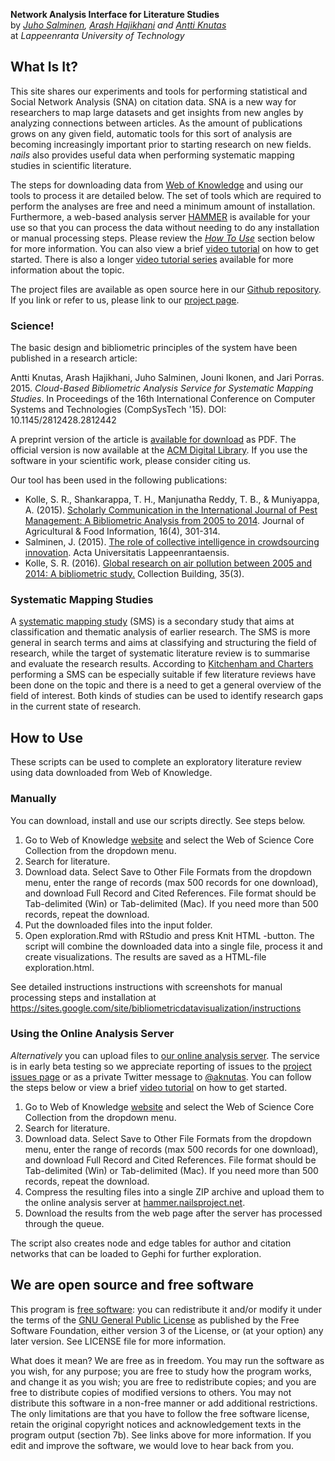**Network Analysis Interface for Literature Studies**  
by _[Juho Salminen](https://twitter.com/Juho_Salminen), [Arash Hajikhani](https://twitter.com/arash_hajikhani) and [Antti Knutas](https://twitter.com/aknutas)_  
at _Lappeenranta University of Technology_

## What Is It?
This site shares our experiments and tools for performing statistical and Social Network Analysis (SNA) on citation data. SNA is a new way for researchers to map large datasets and get insights from new angles by analyzing connections between articles. As the amount of publications grows on any given field, automatic tools for this sort of analysis are becoming increasingly important prior to starting research on new fields. _nails_ also provides useful data when performing systematic mapping studies in scientific literature.

The steps for downloading data from [Web of Knowledge](http://webofknowledge.com/) and using our tools to process it are detailed below. The set of tools which are required to perform the analyses are free and need a minimum amount of installation. Furthermore, a web-based analysis server [HAMMER](http://hammer.nailsproject.net/) is available for your use so that you can process the data without needing to do any installation or manual processing steps. Please review the _[How To Use](#how-to-use)_ section below for more information. You can also view a brief [video tutorial](https://youtu.be/I1bRXQs_zMk?list=PLJiFJenPKrLOpdu7E1gEhVEAWF7CLQs_2) on how to get started. There is also a longer [video tutorial series](https://www.youtube.com/playlist?list=PLJiFJenPKrLOpdu7E1gEhVEAWF7CLQs_2) available for more information about the topic.

The project files are available as open source here in our [Github repository](https://github.com/aknutas/nails). If you link or refer to us, please link to our [project page](http://nailsproject.net/).

### Science!
The basic design and bibliometric principles of the system have been published in a research article:

Antti Knutas, Arash Hajikhani, Juho Salminen, Jouni Ikonen, and Jari Porras. 2015. _Cloud-Based Bibliometric Analysis Service for Systematic Mapping Studies_. In Proceedings of the 16th International Conference on Computer Systems and Technologies (CompSysTech '15). DOI: 10.1145/2812428.2812442

A preprint version of the article is [available for download](http://www.codecamp.fi/lib/exe/fetch.php/wiki/nails-compsystech2015-preprint.pdf) as PDF. The official version is now available at the [ACM Digital Library](http://dl.acm.org/citation.cfm?doid=2812428.2812442). If you use the software in your scientific work, please consider citing us.

Our tool has been used in the following publications:
* Kolle, S. R., Shankarappa, T. H., Manjunatha Reddy, T. B., & Muniyappa, A. (2015). [Scholarly Communication in the International Journal of Pest Management: A Bibliometric Analysis from 2005 to 2014](http://www.tandfonline.com/doi/abs/10.1080/10496505.2015.1087854). Journal of Agricultural & Food Information, 16(4), 301-314.
* Salminen, J. (2015). [The role of collective intelligence in crowdsourcing innovation](http://urn.fi/URN:ISBN:978-952-265-876-0). Acta Universitatis Lappeenrantaensis.
* Kolle, S. R. (2016). [Global research on air pollution between 2005 and 2014: A bibliometric study.](http://www.emeraldinsight.com/doi/full/10.1108/CB-05-2016-0008) Collection Building, 35(3).

### Systematic Mapping Studies
A [systematic mapping study](http://ewic.bcs.org/content/ConWebDoc/19543) (SMS) is a secondary study that aims at classification and thematic analysis of earlier research. The SMS is more general in search terms and aims at classifying and structuring the field of research, while the target of systematic literature review is to summarise and evaluate the research results. According to [Kitchenham and Charters](http://www.elsevier.com/__data/promis_misc/525444systematicreviewsguide.pdf) performing a SMS can be especially suitable if few literature reviews have been done on the topic and there is a need to get a general overview of the field of interest. Both kinds of studies can be used to identify research gaps in the current state of research.

## How to Use

These scripts can be used to complete an exploratory literature review using data downloaded from Web of Knowledge.

### Manually

You can download, install and use our scripts directly. See steps below.

1. Go to Web of Knowledge [website](http://webofknowledge.com/) and select the Web of Science Core Collection from the dropdown menu.
2. Search for literature.
3. Download data. Select Save to Other File Formats from the dropdown menu, enter the range of records (max 500 records for one download), and download Full Record and Cited References. File format should be Tab-delimited (Win) or Tab-delimited (Mac). If you need more than 500 records, repeat the download.
4. Put the downloaded files into the input folder.
5. Open exploration.Rmd with RStudio and press Knit HTML -button. The script will combine the downloaded data into a single file, process it and create visualizations. The results are saved as a HTML-file exploration.html.

See detailed instructions instructions with screenshots for manual processing steps and installation at https://sites.google.com/site/bibliometricdatavisualization/instructions

### Using the Online Analysis Server

_Alternatively_ you can upload files to [our online analysis server](http://hammer.nailsproject.net/). The service is in early beta testing so we appreciate reporting of issues to the [project issues page](https://github.com/aknutas/nails/issues) or as a private Twitter message to [@aknutas](https://twitter.com/aknutas). You can follow the steps below or view a brief [video tutorial](https://youtu.be/I1bRXQs_zMk?list=PLJiFJenPKrLOpdu7E1gEhVEAWF7CLQs_2) on how to get started.

1. Go to Web of Knowledge [website](http://webofknowledge.com/) and select the Web of Science Core Collection from the dropdown menu.
2. Search for literature.
3. Download data. Select Save to Other File Formats from the dropdown menu, enter the range of records (max 500 records for one download), and download Full Record and Cited References. File format should be Tab-delimited (Win) or Tab-delimited (Mac). If you need more than 500 records, repeat the download.
4. Compress the resulting files into a single ZIP archive and upload them to the online analysis server at [hammer.nailsproject.net](http://hammer.nailsproject.net/).
5. Download the results from the web page after the server has processed through the queue.

The script also creates node and edge tables for author and citation networks that can be loaded to Gephi for further exploration.

## We are open source and free software

This program is [free software](https://www.gnu.org/philosophy/free-sw.html): you can redistribute it and/or modify it under the terms of the [GNU General Public License](https://www.gnu.org/licenses/quick-guide-gplv3.html) as published by the Free Software Foundation, either version 3 of the License, or (at your option) any later version. See LICENSE file for more information.

What does it mean? We are free as in freedom. You may run the software as you wish, for any purpose; you are free to study how the program works, and change it as you wish; you are free to redistribute copies; and you are free to distribute copies of modified versions to others. You may not distribute this software in a non-free manner or add additional restrictions. The only limitations are that you have to follow the free software license, retain the original copyright notices and acknowledgement texts in the program output (section 7b). See links above for more information. If you edit and improve the software, we would love to hear back from you.

